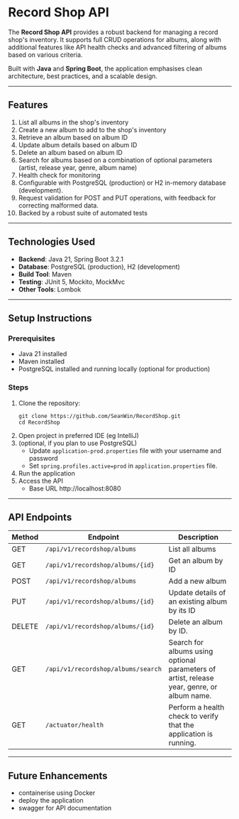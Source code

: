 # Record Shop API

The **Record Shop API** provides a robust backend for managing a record shop's inventory.
It supports full CRUD operations for albums, along with additional features like API health checks and advanced
filtering of albums based on various criteria.

Built with **Java** and **Spring Boot**, the application emphasises clean architecture,
best practices, and a scalable design.


---

## Features
1. List all albums in the shop's inventory
2. Create a new album to add to the shop's inventory
3. Retrieve an album based on album ID
4. Update album details based on album ID
5. Delete an album based on album ID
6. Search for albums based on a combination of optional parameters (artist, release year, genre, album name)
7. Health check for monitoring
8. Configurable with PostgreSQL (production) or H2 in-memory database (development).
9. Request validation for POST and PUT operations, with feedback for correcting malformed data.
10. Backed by a robust suite of automated tests

---

## Technologies Used
- **Backend**: Java 21, Spring Boot 3.2.1
- **Database**: PostgreSQL (production), H2 (development)
- **Build Tool**: Maven
- **Testing**: JUnit 5, Mockito, MockMvc
- **Other Tools**: Lombok

---

## Setup Instructions

### Prerequisites
- Java 21 installed
- Maven installed
- PostgreSQL installed and running locally (optional for production)

### Steps
1. Clone the repository:
   ```
   git clone https://github.com/SeanWin/RecordShop.git
   cd RecordShop
   ```
2. Open project in preferred IDE (eg IntelliJ)
3. (optional, if you plan to use PostgreSQL) 
   - Update `application-prod.properties` file with your username and password 
   -  Set `spring.profiles.active=prod` in `application.properties` file.
4. Run the application
5. Access the API
   - Base URL  http://localhost:8080

---
## API Endpoints


| Method | Endpoint                           | Description                                                                                |
|--------|------------------------------------|--------------------------------------------------------------------------------------------|
| GET    | `/api/v1/recordshop/albums`        | List all albums                                                                            |
| GET    | `/api/v1/recordshop/albums/{id}`   | Get an album by ID                                                                         |
| POST   | `/api/v1/recordshop/albums`        | Add a new album                                                                            |
| PUT    | `/api/v1/recordshop/albums/{id}`   | Update details of an existing album by its ID                                              |
| DELETE | `/api/v1/recordshop/albums/{id}`   | Delete an album by ID.                                                                     |
| GET    | `/api/v1/recordshop/albums/search` | Search for albums using optional parameters of artist, release year, genre, or album name. |
| GET    | `/actuator/health`                 | Perform a health check to verify that the application is running.                          | 
 

---
## Future Enhancements
- containerise using Docker
- deploy the application
- swagger for API documentation